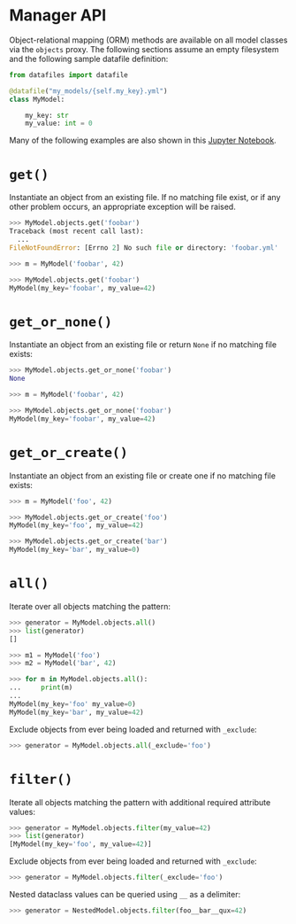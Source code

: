 <h1>Manager API</h1>

Object-relational mapping (ORM) methods are available on all model classes via the `objects` proxy. The following sections assume an empty filesystem and the following sample datafile definition:

```python
from datafiles import datafile

@datafile("my_models/{self.my_key}.yml")
class MyModel:

    my_key: str
    my_value: int = 0
```

Many of the following examples are also shown in this [Jupyter Notebook](https://github.com/jacebrowning/datafiles/blob/main/notebooks/manager_api.ipynb).

# `get()`

Instantiate an object from an existing file. If no matching file exist, or if any other problem occurs, an appropriate exception will be raised.

```python
>>> MyModel.objects.get('foobar')
Traceback (most recent call last):
  ...
FileNotFoundError: [Errno 2] No such file or directory: 'foobar.yml'
```

```python
>>> m = MyModel('foobar', 42)
```

```python
>>> MyModel.objects.get('foobar')
MyModel(my_key='foobar', my_value=42)
```

# `get_or_none()`

Instantiate an object from an existing file or return `None` if no matching file exists:

```python
>>> MyModel.objects.get_or_none('foobar')
None
```

```python
>>> m = MyModel('foobar', 42)
```

```python
>>> MyModel.objects.get_or_none('foobar')
MyModel(my_key='foobar', my_value=42)
```

# `get_or_create()`

Instantiate an object from an existing file or create one if no matching file exists:

```python
>>> m = MyModel('foo', 42)
```

```python
>>> MyModel.objects.get_or_create('foo')
MyModel(my_key='foo', my_value=42)
```

```python
>>> MyModel.objects.get_or_create('bar')
MyModel(my_key='bar', my_value=0)
```

# `all()`

Iterate over all objects matching the pattern:

```python
>>> generator = MyModel.objects.all()
>>> list(generator)
[]
```

```python
>>> m1 = MyModel('foo')
>>> m2 = MyModel('bar', 42)
```

```python
>>> for m in MyModel.objects.all():
...     print(m)
...
MyModel(my_key='foo' my_value=0)
MyModel(my_key='bar', my_value=42)
```

Exclude objects from ever being loaded and returned with `_exclude`:

```python
>>> generator = MyModel.objects.all(_exclude='foo')
```

# `filter()`

Iterate all objects matching the pattern with additional required attribute values:

```python
>>> generator = MyModel.objects.filter(my_value=42)
>>> list(generator)
[MyModel(my_key='foo', my_value=42)]
```

Exclude objects from ever being loaded and returned with `_exclude`:

```python
>>> generator = MyModel.objects.filter(_exclude='foo')
```

Nested dataclass values can be queried using `__` as a delimiter:

```python
>>> generator = NestedModel.objects.filter(foo__bar__qux=42)
```
